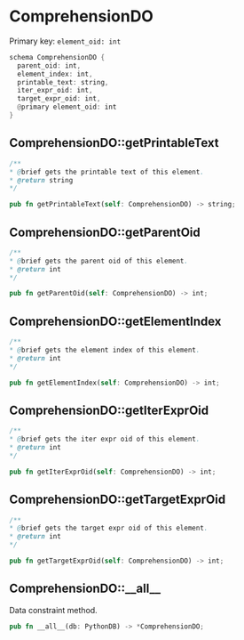 # ComprehensionDO

Primary key: `element_oid: int`

```rust
schema ComprehensionDO {
  parent_oid: int,
  element_index: int,
  printable_text: string,
  iter_expr_oid: int,
  target_expr_oid: int,
  @primary element_oid: int
}
```
## ComprehensionDO::getPrintableText

```java
/**
* @brief gets the printable text of this element.
* @return string
*/
```
```rust
pub fn getPrintableText(self: ComprehensionDO) -> string;
```
## ComprehensionDO::getParentOid

```java
/**
* @brief gets the parent oid of this element.
* @return int
*/
```
```rust
pub fn getParentOid(self: ComprehensionDO) -> int;
```
## ComprehensionDO::getElementIndex

```java
/**
* @brief gets the element index of this element.
* @return int
*/
```
```rust
pub fn getElementIndex(self: ComprehensionDO) -> int;
```
## ComprehensionDO::getIterExprOid

```java
/**
* @brief gets the iter expr oid of this element.
* @return int
*/
```
```rust
pub fn getIterExprOid(self: ComprehensionDO) -> int;
```
## ComprehensionDO::getTargetExprOid

```java
/**
* @brief gets the target expr oid of this element.
* @return int
*/
```
```rust
pub fn getTargetExprOid(self: ComprehensionDO) -> int;
```
## ComprehensionDO::\_\_all\_\_

Data constraint method.

```rust
pub fn __all__(db: PythonDB) -> *ComprehensionDO;
```
